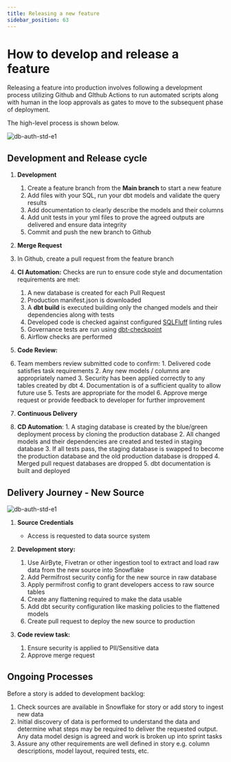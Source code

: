```yaml
---
title: Releasing a new feature
sidebar_position: 63
---
```

# How to develop and release a feature

Releasing a feature into production involves following a development process utilizing Github and GIthub Actions to run automated scripts along with human in the loop approvals as gates to move to the subsequent phase of deployment.

The high-level process is shown below.

![db-auth-std-e1](./assets/feature-development.png)

## Development and Release cycle

1. **Development**
   1. Create a feature branch from the **Main branch** to start a new feature
   2. Add files with your SQL, run your dbt models and validate the query results
   3. Add documentation to clearly describe the models and their columns
   4. Add unit tests in your yml files to prove the agreed outputs are delivered and ensure data integrity
   5. Commit and push the new branch to Github

2. **Merge Request**
  1. In Github, create a pull request from the feature branch
  2. **CI Automation:** Checks are run to ensure code style and documentation requirements are met:
     1. A new database is created for each Pull Request
     2. Production manifest.json is downloaded
     3. A **dbt build** is executed building only the changed models and their dependencies along with tests
     4. Developed code is checked against configured [SQLFluff](https://docs.sqlfluff.com/en/stable/rules.html#rule-index) linting rules
     5. Governance tests are run using [dbt-checkpoint](https://github.com/dbt-checkpoint/dbt-checkpoint)
     6. Airflow checks are performed

3. **Code Review:**
  1. Team members review submitted code to confirm:
    1. Delivered code satisfies task requirements
    2. Any new models / columns are appropriately named
    3. Security has been applied correctly to any tables created by dbt
    4. Documentation is of a sufficient quality to allow future use
    5. Tests are appropriate for the model
    6. Approve merge request or provide feedback to developer for further improvement

4. **Continuous Delivery**
  1. **CD Automation**:
    1. A staging database is created by the blue/green deployment process by cloning the production database
    2. All changed models and their dependencies are created and tested in staging database
    3. If all tests pass, the staging database is swapped to become the production database and the old production database is dropped
    4. Merged pull request databases are dropped
    5. dbt documentation is built and deployed

## Delivery Journey - New Source

![db-auth-std-e1](./assets/source-development.png)

1. **Source Credentials**

   - Access is requested to data source system

2. **Development story:**

   1. Use AirByte, Fivetran or other ingestion tool to extract and load raw data from the new source into Snowflake
   2. Add Permifrost security config for the new source in raw database
   3. Apply permifrost config to grant developers access to raw source tables
   4. Create any flattening required to make the data usable
   5. Add dbt security configuration like masking policies to the flattened models
   6. Create pull request to deploy the new source to production

3. **Code review task:**
   1. Ensure security is applied to PII/Sensitive data
   2. Approve merge request

## Ongoing Processes

Before a story is added to development backlog:

1. Check sources are available in Snowflake for story or add story to ingest new data
2. Initial discovery of data is performed to understand the data and determine what steps may be required to deliver the requested output. Any data model design is agreed and work is broken up into sprint tasks
3. Assure any other requirements are well defined in story e.g. column descriptions, model layout, required tests, etc.
